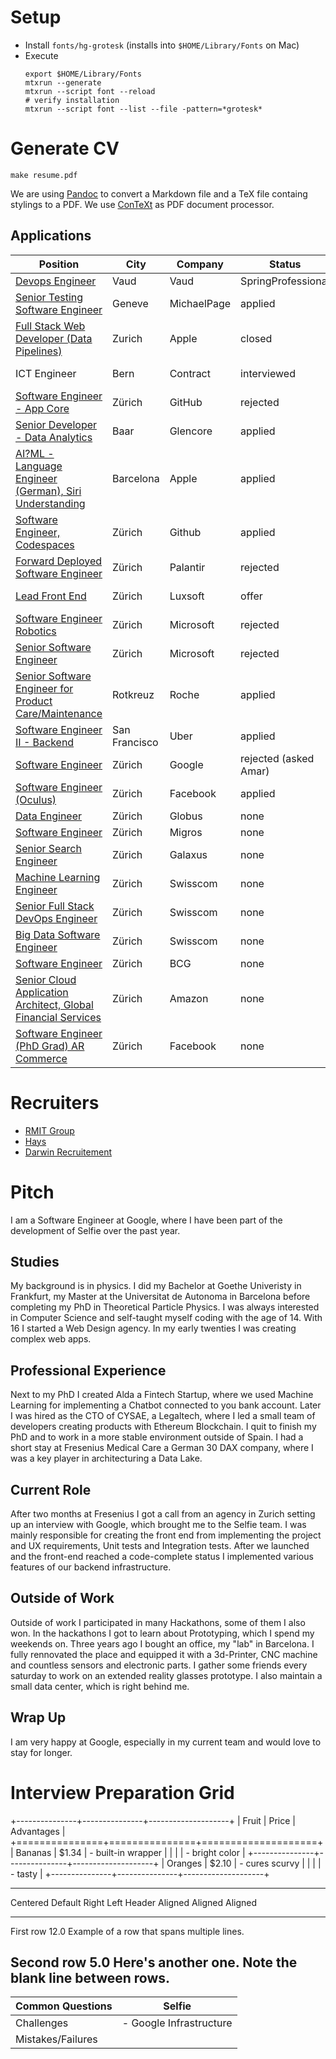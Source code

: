 # Setup
- Install `fonts/hg-grotesk` (installs into `$HOME/Library/Fonts` on Mac)
- Execute
  ```
  export $HOME/Library/Fonts
  mtxrun --generate
  mtxrun --script font --reload
  # verify installation 
  mtxrun --script font --list --file -pattern=*grotesk*
  ```

# Generate CV
`make resume.pdf` 

We are using [Pandoc](https://pandoc.org/) to convert a Markdown file and a TeX file containg stylings to a PDF. We use [ConTeXt](https://en.wikipedia.org/wiki/ConTeXt) as PDF document processor. 

## Applications
| Position                                                                                                                                                                                                                                                                                                                                               | City          | Company     | Status                | CV                        | TC       | updated                 |
| ------------------------------------------------------------------------------------------------------------------------------------------------------------------------------------------------------------------------------------------------------------------------------------------------------------------------------------------------------ | ------------- | ----------- | --------------------- | ------------------------- | -------- | ----------------------- |
| [Devops Engineer](https://www.springprofessional.ch/fr/it-jobs/devops-engineer/1888996?utm_content=JN-112019-298254&tlr_sid=10637fe3442&utm_campaign=cs_neuvoo.ch&utm_medium=jobposting&portal=cs_neuvoo.ch&utm_source=neuvoo.ch)                                                                                                                      | Vaud          | Vaud        | SpringProfessional    | applied                   |          | [v13](versions/v13.pdf) |  | 17-01-2021 |
| [Senior Testing Software Engineer](https://www.michaelpage.ch/fr/job-detail/senior-testing-software-engineer-mf/ref/111182?lang=en)                                                                                                                                                                                                                    | Geneve        | MichaelPage | applied               | [v13](versions/v13.pdf)   |          | 17-01-2021              |
| [Full Stack Web Developer (Data Pipelines)](https://jobs.apple.com/en-us/details/200204712/full-stack-web-developer-data-pipelines)                                                                                                                                                                                                                    | Zurich        | Apple       | closed                | [v10](versions/v10.pdf)   |          | 17-01-2021              |
| ICT Engineer                                                                                                                                                                                                                                                                                                                                           | Bern          | Contract    | interviewed           | [v12](./versions/v12.pdf) | 100CHF/h | 06-01-2021              |
| [Software Engineer - App Core](https://www.linkedin.com/jobs/view/2265964600/?refId=v8fZXNcSl2clEvRdnq5pow%3D%3D)                                                                                                                                                                                                                                      | Zürich        | GitHub      | rejected              | [v3](./versions/v3.pdf)   |          | 09-12-2020              |
| [Senior Developer - Data Analytics](/documents/AD_IT_Developer%20IT_Commodity_Analytics_8.docx)                                                                                                                                                                                                                                                        | Baar          | Glencore    | applied               | [v6](/versions/v6.pdf)    |          | 08.12.2020              |
| [AI?ML - Language Engineer (German), Siri Understanding](https://jobs.apple.com/en-us/details/200205432/ai-ml-language-engineer-german-siri-understanding)                                                                                                                                                                                             | Barcelona     | Apple       | applied               | [v10](versions/v10.pdf)   |          | 03-12-2020              |
| [Software Engineer, Codespaces](https://www.linkedin.com/jobs/view/2313575271/?refId=32357819-92bc-47d3-8311-f8f7af6567db)                                                                                                                                                                                                                             | Zürich        | Github      | applied               | [v10](versions/v10.pdf)   |          | 03-12-2020              |
| [Forward Deployed Software Engineer](https://jobs.lever.co/palantir/b46312f7-89c8-4447-bf01-931e45243d1a)                                                                                                                                                                                                                                              | Zürich        | Palantir    | rejected              | [v9](versions/v9.pdf)     |          | 02-12-2020              |
| [Lead Front End](https://career.luxoft.com/job/lead-front-end/262617)                                                                                                                                                                                                                                                                                  | Zürich        | Luxsoft     | offer                 | [v3](versions/v3.pdf)     | 140k CHF | 25-11-2020              |
| [Software Engineer Robotics](https://careers.microsoft.com/us/en/job/928612/Software-Engineer-Robotics)                                                                                                                                                                                                                                                | Zürich        | Microsoft   | rejected              | [v8](versions/v8.pdf)     |          | 23-11-2020              |
| [Senior Software Engineer](https://careers.microsoft.com/us/en/job/923253/Senior-Software-Engineer)                                                                                                                                                                                                                                                    | Zürich        | Microsoft   | rejected              | [v7](versions/v7.pdf)     |          | 24-11-2020              |
| [Senior Software Engineer for Product Care/Maintenance](https://www.roche.com/careers/jobs/jobsearch/job.htm?id=E-202011-128537&locale=en&title=Senior+Software+Engineer+for+Product+Care+%2F+Product+Maintenance)                                                                                                                                     | Rotkreuz      | Roche       | applied               | [v5](./versions/v5.pdf)   |          | 16-11-2020              |
| [Software Engineer II - Backend](https://www.uber.com/global/en/careers/list/62645/?iis=marketing&iisn=Linkedin&iisp=paid&linkedin_sponsored=sponsored&rx_campaign=Linkedin1&rx_group=1462&rx_job=62645&rx_medium=post&rx_r=none&rx_source=Linkedin&rx_ts=20201112T071531Z&rx_viewer=d3366c1420e911eb8c331ff38f5095791c38f05fa8cf4f0e90f613c624dc37de) | San Francisco | Uber        | applied               | -                         |          | 12-11-2020              |
| [Software Engineer](https://careers.google.com/jobs/results/74943397959213766-software-engineer/?company=Google&company=Google%20Fiber&company=YouTube&employment_type=FULL_TIME&hl=en_US&jlo=en_US&location=Zurich,%20Switzerland&q=software%20engineer&sort_by=relevance)                                                                            | Zürich        | Google      | rejected (asked Amar) | [v2](./versions/v2.pdf)   |          | 10-11-2020              |
| [Software Engineer (Oculus)](https://www.facebook.com/careers/jobs/2343388732342252/)                                                                                                                                                                                                                                                                  | Zürich        | Facebook    | applied               | [v1](./versions/v1.pdf)   |          | 10-11-2020              |
| [Data Engineer](https://migros-gruppe.jobs/de/unsere-unternehmen/globus/jobs/data-engineer-m-w-d-100/d6d3b467-3afc-4497-ba94-2b40b246cfd0)                                                                                                                                                                                                             | Zürich        | Globus      | none                  |                           |
| [Software Engineer](https://migros-gruppe.jobs/de/unsere-unternehmen/migros-genossenschafts-bund/jobs/software-engineer-w-m-d/8bc097f2-aa8c-44fe-97bb-fa866a8d1289)                                                                                                                                                                                    | Zürich        | Migros      | none                  |                           |
| [Senior Search Engineer](https://migros-gruppe.jobs/de/unsere-unternehmen/digitec-galaxus-ag/jobs/senior-search-engineer/7ef21cdc-2c1e-4f47-a854-d03098d03831)                                                                                                                                                                                         | Zürich        | Galaxus     | none                  |                           |
| [Machine Learning Engineer](https://jobs.swisscom.ch/professionals/offene-stellen/young-professionals/machine-learning-engineer/597b9051-2f17-4fe9-a4fd-290fd3b54583)                                                                                                                                                                                  | Zürich        | Swisscom    | none                  |                           |
| [Senior Full Stack DevOps Engineer](https://jobs.swisscom.ch/professionals/offene-stellen/specialists-and-management-positions/senior-full-stack-devops-engineer/2fab98b0-8a93-4358-8bf2-f6e16d2b44fb)                                                                                                                                                 | Zürich        | Swisscom    | none                  |                           |
| [Big Data Software Engineer](https://ohws.prospective.ch/public/v1/jobs/cfa8fd5c-f525-4cf9-9943-fcf307845685)                                                                                                                                                                                                                                          | Zürich        | Swisscom    | none                  |                           |
| [Software Engineer](https://talent.bcg.com/en_US/apply/FolderDetail/CEMA-WESA-Gamma-X-Software-Engineer/10026323)                                                                                                                                                                                                                                      | Zürich        | BCG         | none                  |                           |
| [Senior Cloud Application Architect, Global Financial Services](https://www.amazon.jobs/en/jobs/1285233/senior-cloud-application-architect-global-financial-services)                                                                                                                                                                                  | Zürich        | Amazon      | none                  |                           |
| [Software Engineer (PhD Grad) AR Commerce](https://www.facebook.com/careers/jobs/1042541159524108/)                                                                                                                                                                                                                                                    | Zürich        | Facebook    | none                  |                           |

# Recruiters
- [RMIT Group](https://www.rmgroup.ch/en/)
- [Hays](https://www.hays.ch/)
- [Darwin Recruitement](https://www.darwinrecruitment.com/)

# Pitch
I am a Software Engineer at Google, where I have been part of the development of Selfie over the past year.

## Studies
My background is in physics. I did my Bachelor at Goethe Univeristy in Frankfurt, my Master at the Universitat de Autonoma in Barcelona before completing my PhD in Theoretical Particle Physics. I was always interested in Computer Science and self-taught myself coding with the age of 14. With 16 I started a Web Design agency. In my early twenties I was creating complex web apps. 

## Professional Experience
Next to my PhD I created Alda a Fintech Startup, where we used Machine Learning for implementing a Chatbot connected to you bank account. Later I was hired as the CTO of CYSAE, a Legaltech, where I led a small team of developers creating products with Ethereum Blockchain. I quit to finish my PhD and to work in a more stable environment outside of Spain. I had a short stay at Fresenius Medical Care a German 30 DAX company, where I was a key player in architecturing a Data Lake.

## Current Role
After two months at Fresenius I got a call from an agency in Zurich setting up an interview with Google, which brought me to the Selfie team. I was mainly responsible for creating the front end from implementing the project and UX requirements, Unit tests and Integration tests. After we launched and the front-end reached a code-complete status I implemented various features of our backend infrastructure.

## Outside of Work
Outside of work I participated in many Hackathons, some of them I also won. In the hackathons I got to learn about Prototyping, which I spend my weekends on. Three years ago I bought an office, my "lab" in Barcelona. I fully rennovated the place and equipped it with a 3d-Printer, CNC machine and countless sensors and electronic parts. I gather some friends every saturday to work on an extended reality glasses prototype. I also maintain a small data center, which is right behind me.

## Wrap Up
I am very happy at Google, especially in my current team and would love to stay for longer.

# Interview Preparation Grid

+---------------+---------------+--------------------+
| Fruit         | Price         | Advantages         |
+===============+===============+====================+
| Bananas       | $1.34         | - built-in wrapper |
|               |               | - bright color     |
+---------------+---------------+--------------------+
| Oranges       | $2.10         | - cures scurvy     |
|               |               | - tasty            |
+---------------+---------------+--------------------+

-------------------------------------------------------------
 Centered   Default           Right Left
  Header    Aligned         Aligned Aligned
----------- ------- --------------- -------------------------
   First    row                12.0 Example of a row that
                                    spans multiple lines.

  Second    row                 5.0 Here's another one. Note
                                    the blank line between
                                    rows.
-------------------------------------------------------------

| Common Questions  | Selfie                  |
| ----------------- | ----------------------- |
| Challenges        | - Google Infrastructure |
| Mistakes/Failures |                         |